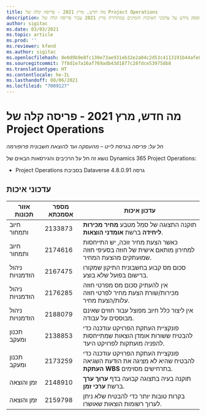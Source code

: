 ```yaml
---
title: מה חדש, מרץ 2021 - פריסה קלה של Project Operations
description: נושא זה מספק מידע על עדכוני האיכות הזמינים במהדורת מרץ 2021 עבור פריסה קלה של Project Operations.
author: sigitac
ms.date: 03/03/2021
ms.topic: article
ms.prod: ''
ms.reviewer: kfend
ms.author: sigitac
ms.openlocfilehash: 8e0d9b9e8fc130e73ae931eb32e2a04c2d53c4113191b44afe8df6dc4678b25d
ms.sourcegitcommit: 7f8d1e7a16af769adb43d1877c28fdce53975db8
ms.translationtype: HT
ms.contentlocale: he-IL
ms.lasthandoff: 08/06/2021
ms.locfileid: "7009127"
---
```

# <a name="whats-new-march-2021---project-operations-lite-deployment"></a>מה חדש, מרץ 2021 - פריסה קלה של Project Operations

_חל על: פריסה בגרסת לייט – מהעסקה ועד להוצאת חשבונית פרופורמה_


נושא זה חל על הרכיבים והגירסאות הבאים של Dynamics 365 Project Operations:

- Project Operations בסביבת Dataverse גרסה 4.8.0.91 

## <a name="quality-updates"></a>עדכוני איכות

| **אזור תכונות** | **מספר אסמכתא** | **עדכון איכות** |
| --- | --- | --- |
| חיוב ותמחור | 2133873 | תוקנה התצוגה של סמל מטבע **מחיר מכירות ליחידה** ברשת **אומדני הוצאות**. |
| חיוב ותמחור | 2174616 | כאשר הצעת מחיר זוכה, יש התייחסות למחירון מותאם אישית של חוזה בסעיפי חוזה שמועתקים מהצעת המחיר. |
| ניהול הזדמנויות | 2167475 | סכום מס קבוע בחשבונית התיקון שמקורו ברישום בפועל שלא בוצע. |
| ניהול הזדמנויות | 2176285 | אין להעתיק סכום מס מפרטי חוזה מכירות/שורת הצעת מחיר לפרטי חוזה עלות/הצעת מחיר. |
| ניהול הזדמנויות | 2188079 | אין ליצור כלל חיוב מפוצל עבור חוזים שאינם מבוססים על עבודה. |
| ‏‫תכנון ומעקב | 2138853 | פונקציית העתקת הפרויקט עודכנה כדי להבטיח ששורות אומדן הוצאות שמתייחסות להפניה מועתקות לפרויקט היעד. |
| ‏‫תכנון ומעקב | 2173259 | פונקציית העתקת הפרויקט עודכנה כדי להבטיח שהיא לא מציגה את הודעת השגיאה **העתקת WBS** בתרחישים מסוימים. |
| זמן והוצאה | 2148910 | תוקנה בעיה בתצוגה קבועה בדף **ערוך ערך** ברשת **ערכי זמן**. |
| זמן והוצאה | 2159798 | בקרות טובות יותר כדי להבטיח שלא ניתן לערוך רשומות הוצאות שאושרו. |


